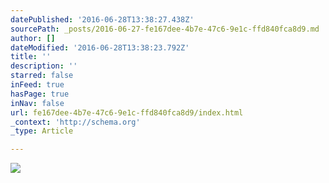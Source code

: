 ```yaml
---
datePublished: '2016-06-28T13:38:27.438Z'
sourcePath: _posts/2016-06-27-fe167dee-4b7e-47c6-9e1c-ffd840fca8d9.md
author: []
dateModified: '2016-06-28T13:38:23.792Z'
title: ''
description: ''
starred: false
inFeed: true
hasPage: true
inNav: false
url: fe167dee-4b7e-47c6-9e1c-ffd840fca8d9/index.html
_context: 'http://schema.org'
_type: Article

---
```

![](https://imgflo.herokuapp.com/graph/vahj1ThiexotieMo/d5be8b1059ab8143f794d73d2114b5e5/croprotate.jpg?cropheight=3282&cropwidth=4928&degrees=0&input=https%3A%2F%2Fthe-grid-user-content.s3-us-west-2.amazonaws.com%2F80dd714a-6226-4be4-8374-bd42df79acb1.jpg&x=0&y=0)